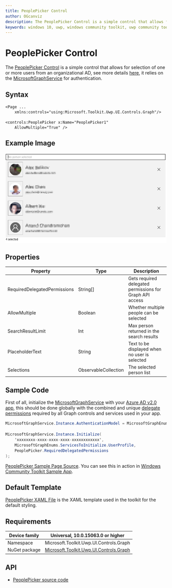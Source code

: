 ```yaml
---
title: PeoplePicker Control
author: OGcanviz
description: The PeoplePicker Control is a simple control that allows for selection of one or more users from an organizational AD.
keywords: windows 10, uwp, windows community toolkit, uwp community toolkit, uwp toolkit, PeoplePicker Control
---
```


# PeoplePicker Control

The [PeoplePicker Control](https://docs.microsoft.com/dotnet/api/microsoft.toolkit.uwp.ui.controls.graph.peoplepicker) is a simple control that allows for selection of one or more users from an organizational AD, see more details [here](https://developer.microsoft.com/en-us/graph/docs/concepts/people_example), it relies on the [MicrosoftGraphService](../services/MicrosoftGraph.md) for authentication.

## Syntax

```xaml
<Page ...
    xmlns:controls="using:Microsoft.Toolkit.Uwp.UI.Controls.Graph"/>

<controls:PeoplePicker x:Name="PeoplePicker1"
    AllowMultiple="True" />
```

## Example Image

![PeoplePicker animation](../resources/images/Graph/PeoplePicker.png)

## Properties

| Property | Type | Description |
| -- | -- | -- |
| RequiredDelegatedPermissions | String[] | Gets required delegated permissions for Graph API access |
| AllowMultiple | Boolean | Whether multiple people can be selected |
| SearchResultLimit | Int | Max person returned in the search results |
| PlaceholderText | String | Text to be displayed when no user is selected |
| Selections | ObservableCollection<Person> | The selected person list |

## Sample Code

First of all, initialize the [MicrosoftGraphService](../services/MicrosoftGraph.md) with your [Azure AD v2.0 app](https://docs.microsoft.com/en-us/azure/active-directory/develop/active-directory-v2-app-registration), this should be done globally with the combined and unique [delegate permissions](https://docs.microsoft.com/en-us/azure/active-directory/develop/active-directory-v2-scopes) required by all Graph controls and services used in your app.

```c#
MicrosoftGraphService.Instance.AuthenticationModel = MicrosoftGraphEnums.AuthenticationModel.V2;

MicrosoftGraphService.Instance.Initialize(
    'xxxxxxxx-xxxx-xxxx-xxxx-xxxxxxxxxxxx',
    MicrosoftGraphEnums.ServicesToInitialize.UserProfile,
    PeoplePicker.RequiredDelegatedPermissions
);
```

[PeoplePicker Sample Page Source](https://github.com/Microsoft/WindowsCommunityToolkit/tree/master/Microsoft.Toolkit.Uwp.SampleApp/SamplePages/PeoplePicker). You can see this in action in [Windows Community Toolkit Sample App](https://www.microsoft.com/store/apps/9NBLGGH4TLCQ).

## Default Template 

[PeoplePicker XAML File](https://github.com/Microsoft/WindowsCommunityToolkit/blob/master/Microsoft.Toolkit.Uwp.UI.Controls.Graph/PeoplePicker/PeoplePicker.xaml) is the XAML template used in the toolkit for the default styling.

## Requirements

| Device family | Universal, 10.0.15063.0 or higher |
| -- | -- |
| Namespace | Microsoft.Toolkit.Uwp.UI.Controls.Graph |
| NuGet package | [Microsoft.Toolkit.Uwp.UI.Controls.Graph](https://www.nuget.org/packages/Microsoft.Toolkit.Uwp.UI.Controls.Graph/) |

## API

* [PeoplePicker source code](https://github.com/Microsoft/WindowsCommunityToolkit/tree/master/Microsoft.Toolkit.Uwp.UI.Controls.Graph/PeoplePicker)
